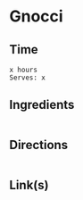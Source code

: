 # Gnocci

## Time 
```
x hours
Serves: x
```

## Ingredients
```

```


## Directions
```

```


## Link(s)
```

```
